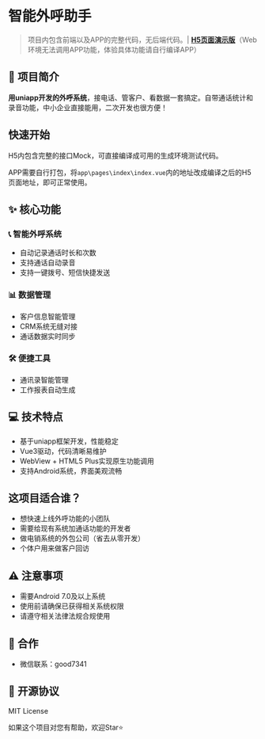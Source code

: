 # 智能外呼助手

> 项目内包含前端以及APP的完整代码，无后端代码。| **[H5页面演示版](https://dial.nicen.cn)**（Web环境无法调用APP功能，体验具体功能请自行编译APP） 

## 🎯 项目简介

**用uniapp开发的外呼系统**，接电话、管客户、看数据一套搞定。自带通话统计和录音功能，中小企业直接能用，二次开发也很方便！

## 快速开始

H5内包含完整的接口Mock，可直接编译成可用的生成环境测试代码。

APP需要自行打包，将`app\pages\index\index.vue`内的地址改成编译之后的H5页面地址，即可正常使用。


## ✨ 核心功能

### 📞 智能外呼系统

- 自动记录通话时长和次数
- 支持通话自动录音
- 支持一键拨号、短信快捷发送

### 📊 数据管理

- 客户信息智能管理
- CRM系统无缝对接
- 通话数据实时同步

### 🛠 便捷工具

- 通讯录智能管理
- 工作报表自动生成

## 💻 技术特点

- 基于uniapp框架开发，性能稳定
- Vue3驱动，代码清晰易维护
- WebView + HTML5 Plus实现原生功能调用
- 支持Android系统，界面美观流畅

## 这项目适合谁？

- 想快速上线外呼功能的小团队
- 需要给现有系统加通话功能的开发者
- 做电销系统的外包公司（省去从零开发）
- 个体户用来做客户回访

## ⚠️ 注意事项

- 需要Android 7.0及以上系统
- 使用前请确保已获得相关系统权限
- 请遵守相关法律法规合规使用

## 🤝 合作

- 微信联系：good7341

## 📄 开源协议

MIT License

如果这个项目对您有帮助，欢迎Star⭐